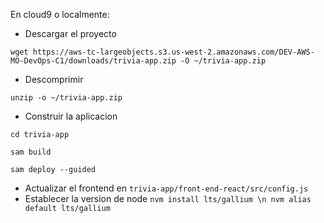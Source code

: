 En cloud9 o localmente:

- Descargar el proyecto

`wget https://aws-tc-largeobjects.s3.us-west-2.amazonaws.com/DEV-AWS-MO-DevOps-C1/downloads/trivia-app.zip -O ~/trivia-app.zip`

- Descomprimir
 
`unzip -o ~/trivia-app.zip`

- Construir la aplicacion


`cd trivia-app`

`sam build`

`sam deploy --guided`

- Actualizar el frontend  en  `trivia-app/front-end-react/src/config.js`
- Establecer la version de node
`
nvm install lts/gallium \n
nvm alias default lts/gallium
`
